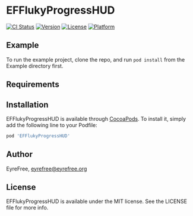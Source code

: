 # EFFlukyProgressHUD

[![CI Status](https://img.shields.io/travis/EyreFree/EFFlukyProgressHUD.svg?style=flat)](https://travis-ci.org/EyreFree/EFFlukyProgressHUD)
[![Version](https://img.shields.io/cocoapods/v/EFFlukyProgressHUD.svg?style=flat)](https://cocoapods.org/pods/EFFlukyProgressHUD)
[![License](https://img.shields.io/cocoapods/l/EFFlukyProgressHUD.svg?style=flat)](https://cocoapods.org/pods/EFFlukyProgressHUD)
[![Platform](https://img.shields.io/cocoapods/p/EFFlukyProgressHUD.svg?style=flat)](https://cocoapods.org/pods/EFFlukyProgressHUD)

## Example

To run the example project, clone the repo, and run `pod install` from the Example directory first.

## Requirements

## Installation

EFFlukyProgressHUD is available through [CocoaPods](https://cocoapods.org). To install
it, simply add the following line to your Podfile:

```ruby
pod 'EFFlukyProgressHUD'
```

## Author

EyreFree, eyrefree@eyrefree.org

## License

EFFlukyProgressHUD is available under the MIT license. See the LICENSE file for more info.
